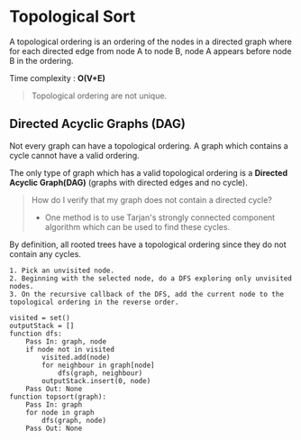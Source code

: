 # Topological Sort

A topological ordering is an ordering of the nodes in a directed graph where for each directed edge from node A to node B, node A appears before node B in the ordering.

Time complexity : **O(V+E)**

> Topological ordering are not unique.

## Directed Acyclic Graphs (DAG)

Not every graph can have a topological ordering. A graph which contains a cycle cannot have a valid ordering.

The only type of graph which has a valid topological ordering is a **Directed Acyclic Graph(DAG)** (graphs with directed edges and no cycle).

> How do I verify that my graph does not contain a directed cycle?
>
> - One method is to use Tarjan's strongly connected component algorithm which can be used to find these cycles.

By definition, all rooted trees have a topological ordering since they do not contain any cycles.

```
1. Pick an unvisited node.
2. Beginning with the selected node, do a DFS exploring only unvisited nodes.
3. On the recursive callback of the DFS, add the current node to the topological ordering in the reverse order.
```



```pseudocode
visited = set()
outputStack = []
function dfs:
	Pass In: graph, node
	if node not in visited
		visited.add(node)
		for neighbour in graph[node]
			dfs(graph, neighbour)
		outputStack.insert(0, node)
	Pass Out: None
function topsort(graph):
	Pass In: graph
	for node in graph
		dfs(graph, node)
	Pass Out: None
```



